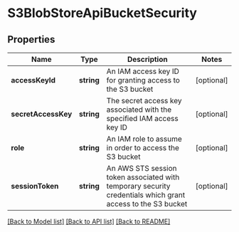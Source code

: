 # S3BlobStoreApiBucketSecurity

## Properties
Name | Type | Description | Notes
------------ | ------------- | ------------- | -------------
**accessKeyId** | **string** | An IAM access key ID for granting access to the S3 bucket | [optional] 
**secretAccessKey** | **string** | The secret access key associated with the specified IAM access key ID | [optional] 
**role** | **string** | An IAM role to assume in order to access the S3 bucket | [optional] 
**sessionToken** | **string** | An AWS STS session token associated with temporary security credentials which grant access to the S3 bucket | [optional] 

[[Back to Model list]](../README.md#documentation-for-models) [[Back to API list]](../README.md#documentation-for-api-endpoints) [[Back to README]](../README.md)


